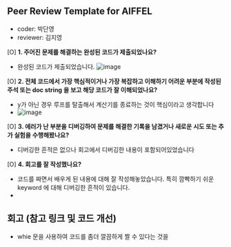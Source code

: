 
## Peer Review Template for AIFFEL ##

- coder: 박단영
- reviewer: 김지영

[O] **1. 주어진 문제를 해결하는 완성된 코드가 제출되었나요?**

- 완성된 코드가 제출되었습니다.
  ![image](https://github.com/user-attachments/assets/cbb416ff-dfed-4a14-bc63-bfeaaea57302)



[O] **2. 전체 코드에서 가장 핵심적이거나 가장 복잡하고 이해하기 어려운 부분에 작성된 주석 또는 doc string 을 보고 해당 코드가 잘 이해되었나요?**

- y가 아닌 경우 루프를 탈출해서 계산기를 종료하는 것이 핵심이라고 생각합니다
- ![image](https://github.com/user-attachments/assets/df1cb038-8b53-4374-a03c-e0ddbe6ea596)


[O] **3. 에러가 난 부분을 디버깅하여 문제를 해결한 기록을 남겼거나 새로운 시도 또는 추가 실험을 수행해봤나요?** 

- 디버깅한 흔적은 없으나 회고에서 디버깅한 내용이 포함되어있었습니다 

[O] **4. 회고를 잘 작성했나요?**

- 코드를 짜면서 배우게 된 내용에 대해 잘 작성해놓았습니다. 특히 깜빡하기 쉬운 keyword 에 대해 디버깅한 흔적이 있습니다.
- 

## 회고 (참고 링크 및 코드 개선)

- whie 문을 사용하여 코드를 좀더 깔끔하게 짤 수 있다는 것을 



